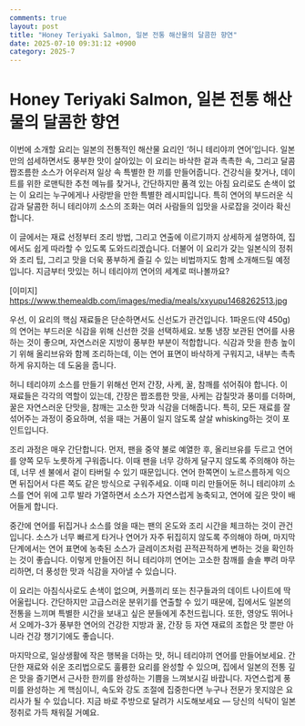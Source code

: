 ```yaml
---
comments: true
layout: post
title: "Honey Teriyaki Salmon, 일본 전통 해산물의 달콤한 향연"
date: 2025-07-10 09:31:12 +0900
category: 2025-7
---
```


# Honey Teriyaki Salmon, 일본 전통 해산물의 달콤한 향연

이번에 소개할 요리는 일본의 전통적인 해산물 요리인 ‘허니 테리야끼 연어’입니다. 일본만의 섬세하면서도 풍부한 맛이 살아있는 이 요리는 바삭한 겉과 촉촉한 속, 그리고 달콤짭조름한 소스가 어우러져 일상 속 특별한 한 끼를 만들어줍니다. 건강식을 찾거나, 데이트를 위한 로맨틱한 추천 메뉴를 찾거나, 간단하지만 품격 있는 아침 요리로도 손색이 없는 이 요리는 누구에게나 사랑받을 만한 특별한 레시피입니다. 특히 연어의 부드러운 식감과 달콤한 허니 테리야끼 소스의 조화는 여러 사람들의 입맛을 사로잡을 것이라 확신합니다.

이 글에서는 재료 선정부터 조리 방법, 그리고 연출에 이르기까지 상세하게 설명하여, 집에서도 쉽게 따라할 수 있도록 도와드리겠습니다. 더불어 이 요리가 갖는 일본식의 정취와 조리 팁, 그리고 맛을 더욱 풍부하게 즐길 수 있는 비법까지도 함께 소개해드릴 예정입니다. 지금부터 맛있는 허니 테리야끼 연어의 세계로 떠나볼까요?

[이미지]
https://www.themealdb.com/images/media/meals/xxyupu1468262513.jpg

우선, 이 요리의 핵심 재료들은 단순하면서도 신선도가 관건입니다. 1파운드(약 450g)의 연어는 부드러운 식감을 위해 신선한 것을 선택하세요. 보통 냉장 보관된 연어를 사용하는 것이 좋으며, 자연스러운 지방이 풍부한 부분이 적합합니다. 식감과 맛을 한층 높이기 위해 올리브유와 함께 조리하는데, 이는 연어 표면이 바삭하게 구워지고, 내부는 촉촉하게 유지하는 데 도움을 줍니다.

허니 테리야끼 소스를 만들기 위해선 먼저 간장, 사케, 꿀, 참깨를 섞어줘야 합니다. 이 재료들은 각각의 역할이 있는데, 간장은 짭조름한 맛을, 사케는 감칠맛과 풍미를 더하며, 꿀은 자연스러운 단맛을, 참깨는 고소한 맛과 식감을 더해줍니다. 특히, 모든 재료를 잘 섞어주는 과정이 중요하며, 섞을 때는 거품이 일지 않도록 살살 whisking하는 것이 포인트입니다.

조리 과정은 매우 간단합니다. 먼저, 팬을 중약 불로 예열한 후, 올리브유를 두르고 연어를 양쪽 모두 노릇하게 구워줍니다. 이때 팬을 너무 강하게 달구지 않도록 주의해야 하는데, 너무 센 불에서 겉이 타버릴 수 있기 때문입니다. 연어 한쪽면이 노르스름하게 익으면 뒤집어서 다른 쪽도 같은 방식으로 구워주세요. 이때 미리 만들어둔 허니 테리야끼 소스를 연어 위에 고루 발라 가열하면서 소스가 자연스럽게 농축되고, 연어에 깊은 맛이 배어들게 합니다.

중간에 연어를 뒤집거나 소스를 얹을 때는 팬의 온도와 조리 시간을 체크하는 것이 관건입니다. 소스가 너무 빠르게 타거나 연어가 자주 뒤집히지 않도록 주의해야 하며, 마지막 단계에서는 연어 표면에 농축된 소스가 글레이즈처럼 끈적끈적하게 변하는 것을 확인하는 것이 좋습니다. 이렇게 만들어진 허니 테리야끼 연어는 고소한 참깨를 솔솔 뿌려 마무리하면, 더 풍성한 맛과 식감을 자아낼 수 있습니다.

이 요리는 아침식사로도 손색이 없으며, 커플끼리 또는 친구들과의 데이트 나이트에 딱 어울립니다. 간단하지만 고급스러운 분위기를 연출할 수 있기 때문에, 집에서도 일본의 전통을 느끼며 특별한 시간을 보내고 싶은 분들에게 추천드립니다. 또한, 영양도 뛰어나서 오메가-3가 풍부한 연어의 건강한 지방과 꿀, 간장 등 자연 재료의 조합은 맛 뿐만 아니라 건강 챙기기에도 좋습니다.

마지막으로, 일상생활에 작은 행복을 더하는 맛, 허니 테리야끼 연어를 만들어보세요. 간단한 재료와 쉬운 조리법으로도 훌륭한 요리를 완성할 수 있으며, 집에서 일본의 전통 깊은 맛을 즐기면서 근사한 한끼를 완성하는 기쁨을 느껴보시길 바랍니다. 자연스럽게 풍미를 완성하는 게 핵심이니, 속도와 강도 조절에 집중한다면 누구나 전문가 못지않은 요리사가 될 수 있습니다. 지금 바로 주방으로 달려가 시도해보세요 — 당신의 식탁이 일본 정취로 가득 채워질 거예요.